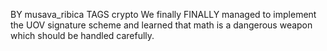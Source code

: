 BY	musava_ribica
TAGS	crypto
We finally FINALLY managed to implement the UOV signature scheme and learned that math is a dangerous weapon which should be handled carefully.
